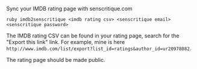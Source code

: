 Sync your IMDB rating page with senscritique.com

```
ruby imdb2senscritique <imdb rating csv> <senscritique email> <senscritique password>
```

The IMDB rating CSV can be found in your rating page, search for the
"Export this link" link. For example, mine is here
`http://www.imdb.com/list/export?list_id=ratings&author_id=ur20978082`.

The rating page should be made public.
